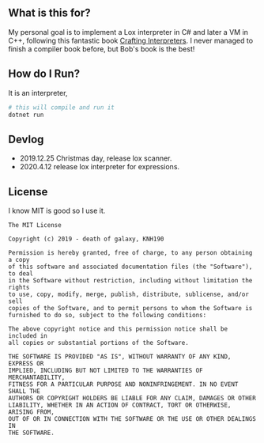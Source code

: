 ## What is this for?

My personal goal is to implement a Lox interpreter in C# and later a VM in C++, following this fantastic book [Crafting Interpreters](https://craftinginterpreters.com/). I never managed to finish a compiler book before, but Bob's book is the best!

## How do I Run?

It is an interpreter,

```bash
# this will compile and run it
dotnet run
```

## Devlog

* 2019.12.25 Christmas day, release lox scanner.
* 2020.4.12 release lox interpreter for expressions.

## License

I know MIT is good so I use it.

```
The MIT License

Copyright (c) 2019 - death of galaxy, KNH190

Permission is hereby granted, free of charge, to any person obtaining a copy
of this software and associated documentation files (the "Software"), to deal
in the Software without restriction, including without limitation the rights
to use, copy, modify, merge, publish, distribute, sublicense, and/or sell
copies of the Software, and to permit persons to whom the Software is
furnished to do so, subject to the following conditions:

The above copyright notice and this permission notice shall be included in
all copies or substantial portions of the Software.

THE SOFTWARE IS PROVIDED "AS IS", WITHOUT WARRANTY OF ANY KIND, EXPRESS OR
IMPLIED, INCLUDING BUT NOT LIMITED TO THE WARRANTIES OF MERCHANTABILITY,
FITNESS FOR A PARTICULAR PURPOSE AND NONINFRINGEMENT. IN NO EVENT SHALL THE
AUTHORS OR COPYRIGHT HOLDERS BE LIABLE FOR ANY CLAIM, DAMAGES OR OTHER
LIABILITY, WHETHER IN AN ACTION OF CONTRACT, TORT OR OTHERWISE, ARISING FROM,
OUT OF OR IN CONNECTION WITH THE SOFTWARE OR THE USE OR OTHER DEALINGS IN
THE SOFTWARE.
```